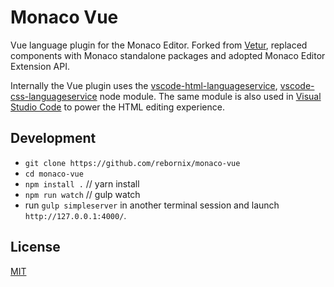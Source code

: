 # Monaco Vue

Vue language plugin for the Monaco Editor. Forked from [Vetur](https://github.com/vuejs/vetur), replaced components with Monaco standalone packages and adopted Monaco Editor Extension API.

Internally the Vue plugin uses the [vscode-html-languageservice](https://github.com/Microsoft/vscode-html-languageservice), [vscode-css-languageservice](https://github.com/Microsoft/vscode-css-languageservice)
node module. The same module is also used
in [Visual Studio Code](https://github.com/Microsoft/vscode) to power the HTML editing experience.

## Development

* `git clone https://github.com/rebornix/monaco-vue`
* `cd monaco-vue`
* `npm install .` // yarn install
* `npm run watch` // gulp watch
* run `gulp simpleserver` in another terminal session and launch `http://127.0.0.1:4000/`.

## License
[MIT](https://github.com/Microsoft/monaco-vue/blob/master/LICENSE.md)
